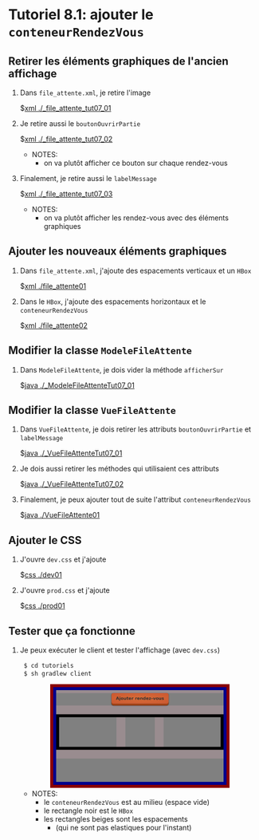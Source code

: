 # Tutoriel 8.1: ajouter le `conteneurRendezVous`

## Retirer les éléments graphiques de l'ancien affichage

1. Dans `file_attente.xml`, je retire l'image

    $[xml ./_file_attente_tut07_01]()

1. Je retire aussi le `boutonOuvrirPartie`

    $[xml ./_file_attente_tut07_02]()

    * NOTES:
        * on va plutôt afficher ce bouton sur chaque rendez-vous

1. Finalement, je retire aussi le `labelMessage`

    $[xml ./_file_attente_tut07_03]()

    * NOTES:
        * on va plutôt afficher les rendez-vous avec des éléments graphiques


## Ajouter les nouveaux éléments graphiques

1. Dans `file_attente.xml`, j'ajoute des espacements verticaux et un `HBox`

    $[xml ./file_attente01]()

1. Dans le `HBox`, j'ajoute des espacements horizontaux et le `conteneurRendezVous`

    $[xml ./file_attente02]()

## Modifier la classe `ModeleFileAttente`

1. Dans `ModeleFileAttente`, je dois vider la méthode `afficherSur`

    $[java ./_ModeleFileAttenteTut07_01]()



## Modifier la classe `VueFileAttente` 

1. Dans `VueFileAttente`, je dois retirer les attributs `boutonOuvrirPartie` et `labelMessage`

    $[java ./_VueFileAttenteTut07_01]()

1. Je dois aussi retirer les méthodes qui utilisaient ces attributs

    $[java ./_VueFileAttenteTut07_02]()

1. Finalement, je peux ajouter tout de suite l'attribut `conteneurRendezVous`

    $[java ./VueFileAttente01]()



## Ajouter le CSS

1. J'ouvre `dev.css` et j'ajoute

    $[css ./dev01]()

1. J'ouvre `prod.css` et j'ajoute

    $[css ./prod01]()



## Tester que ça fonctionne

1. Je peux exécuter le client et tester l'affichage (avec `dev.css`)

        $ cd tutoriels
        $ sh gradlew client

    <center>
        <img width="75%" src="resultat.png"/>
    </center>

    * NOTES:
        * le `conteneurRendezVous` est au milieu (espace vide)
        * le rectangle noir est le `HBox`
        * les rectangles beiges sont les espacements 
            * (qui ne sont pas elastiques pour l'instant)




